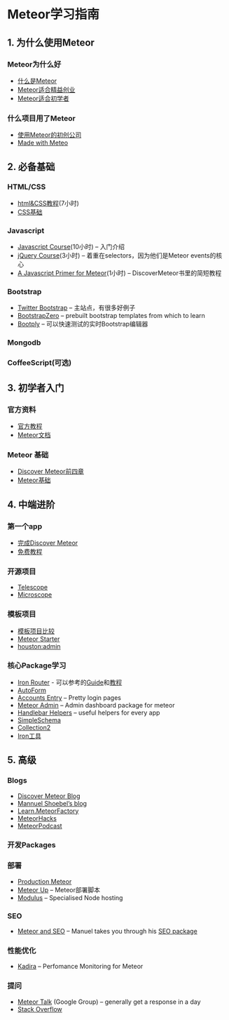 # Meteor学习指南

## 1. 为什么使用Meteor

### Meteor为什么好

- [什么是Meteor](http://www.maiziedu.com/lesson/3446/)  
- [Meteor适合精益创业](http://www.manuel-schoebel.com/blog/meteorjs-the-perfect-match-for-lean-startups)
- [Meteor适合初学者](http://learn.meteorfactory.io/9-reasons-meteor-is-a-great-choice-for-beginners/)

### 什么项目用了Meteor
- [使用Meteor的初创公司](http://www.quora.com/Which-startups-use-Meteor-in-production)
- [Made with Meteo](http://madewith.meteor.com/)


## 2. 必备基础

### HTML/CSS

- [html&CSS教程](http://www.codecademy.com/en/tracks/web)(7小时)
- [CSS基础](http://www.w3school.com.cn/css/)


### Javascript

- [Javascript Course](http://www.codecademy.com/en/tracks/javascript)(10小时) – 入门介绍
- [jQuery Course](http://www.codecademy.com/tracks/jquery)(3小时) – 着重在selectors，因为他们是Meteor events的核心
- [A Javascript Primer for Meteor](https://www.discovermeteor.com/blog/javascript-for-meteor/)(1小时) – DiscoverMeteor书里的简短教程


### Bootstrap

- [Twitter Bootstrap](http://getbootstrap.com/) – 主站点，有很多好例子
- [BootstrapZero](http://bootstrapzero.com/) – prebuilt bootstrap templates from which to learn
- [Bootply](http://www.bootply.com/) – 可以快速测试的实时Bootstrap编辑器


### Mongodb

### CoffeeScript(可选)

## 3. 初学者入门

### 官方资料

-  [官方教程](https://www.meteor.com/try)
-  [Meteor文档](http://docs.meteor.com/#/basic/)

### Meteor 基础

- [Discover Meteor前四章](http://zh.discovermeteor.com/)
- [Meteor基础](http://andrewscala.com/meteor/)



## 4. 中端进阶



### 第一个app

- [完成Discover Meteor](http://zh.discovermeteor.com/)
- [免费教程](http://meteortips.com/book/projects/)


### 开源项目

- [Telescope](https://github.com/TelescopeJS/Telescope)
- [Microscope](https://github.com/DiscoverMeteor/Microscope)


### 模板项目

- [模板项目比较](https://medium.com/things-i-did-and-learned-today/in-search-of-a-meteor-boilerplate-6f01fe5abfd1)
- [Meteor Starter](http://learn.meteorfactory.io/)
- [houston:admin](https://github.com/gterrono/houston)


### 核心Package学习

- [Iron Router](https://github.com/EventedMind/iron-router) - 可以参考的[Guide](https://github.com/EventedMind/iron-router/blob/devel/Guide.md)和[教程](http://manuel-schoebel.com/blog/iron-router-tutorial)
- [AutoForm](package-autoform.md)
- [Accounts Entry](https://github.com/Differential/accounts-entry) – Pretty login pages
- [Meteor Admin](http://meteorfactory.io/meteor-admin) – Admin dashboard package for meteor
- [Handlebar Helpers](https://github.com/raix/Meteor-handlebar-helpers) – useful helpers for every app
- [SimpleSchema](package-simple-schema.md)
- [Collection2](package-collection2.md)
- [Iron工具](https://github.com/wmzhai/issuetracker)


## 5. 高级

### Blogs
- [Discover Meteor Blog](https://www.discovermeteor.com/blog/)
- [Mannuel Shoebel’s blog](http://www.manuel-schoebel.com/blog)
- [Learn.MeteorFactory](http://learn.meteorfactory.io/)
- [MeteorHacks](https://meteorhacks.com/)
- [MeteorPodcast](http://www.meteorpodcast.com/)







### 开发Packages


### 部署

- [Production Meteor](https://meteorhacks.com/pro-meteor/)
- [Meteor Up](https://github.com/arunoda/meteor-up) – Meteor部署脚本
- [Modulus](http://modulus.io/) – Specialised Node hosting


### SEO

- [Meteor and SEO](http://manuel-schoebel.com/blog/meteor-and-seo) – Manuel takes you through his [SEO package](https://github.com/DerMambo/ms-seo)

### 性能优化

- [Kadira](https://kadira.io/) – Perfomance Monitoring for Meteor


### 提问



- [Meteor Talk](https://groups.google.com/forum/#!forum/meteor-talk) (Google Group) – generally get a response in a day
- [Stack Overflow](http://stackoverflow.com/questions/tagged/meteor)